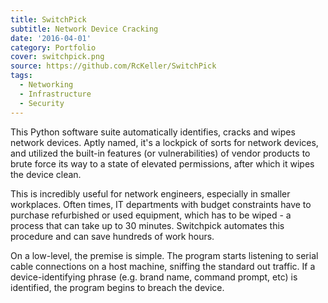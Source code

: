 ```yaml
---
title: SwitchPick
subtitle: Network Device Cracking
date: '2016-04-01'
category: Portfolio
cover: switchpick.png
source: https://github.com/RcKeller/SwitchPick
tags:
  - Networking
  - Infrastructure
  - Security
---
```


This Python software suite automatically identifies, cracks and wipes network devices. Aptly named, it's a lockpick of sorts for network devices, and utilized the built-in features (or vulnerabilities) of vendor products to brute force its way to a state of elevated permissions, after which it wipes the device clean.

This is incredibly useful for network engineers, especially in smaller workplaces. Often times, IT departments with budget constraints have to purchase refurbished or used equipment, which has to be wiped - a process that can take up to 30 minutes. Switchpick automates this procedure and can save hundreds of work hours.

On a low-level, the premise is simple. The program starts listening to serial cable connections on a host machine, sniffing the standard out traffic. If a device-identifying phrase (e.g. brand name, command prompt, etc) is identified, the program begins to breach the device.

